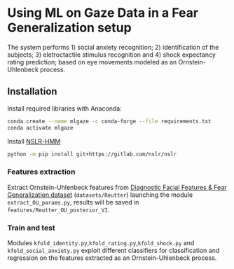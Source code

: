 # Using ML on Gaze Data in a Fear Generalization setup

The system performs 1) social anxiety recognition; 2) identification of the subjects; 3) eletroctactile stimulus recognition and 4) shock expectancy rating prediction; based on eye movements modeled as an Ornstein-Uhlenbeck process.

## Installation

Install required libraries with Anaconda:

```bash
conda create --name mlgaze -c conda-forge --file requirements.txt
conda activate mlgaze
```
Install [NSLR-HMM](https://gitlab.com/nslr/nslr-hmm)

```bash
python -m pip install git+https://gitlab.com/nslr/nslr
```

### Features extraction
Extract Ornstein-Uhlenbeck features from [Diagnostic Facial Features & Fear Generalization dataset](https://osf.io/4gz7f/) (`datasets/Reutter`) launching the module `extract_OU_params.py`, results will be saved in `features/Reutter_OU_posterior_VI`.


### Train and test
Modules `kfold_identity.py`,`kfold_rating.py`,`kfold_shock.py` and `kfold_social_anxiety.py` exploit different classifiers for classification and regression on the features extracted as an Ornstein-Uhlenbeck process.